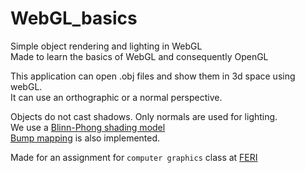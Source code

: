 # WebGL_basics
Simple object rendering and lighting in WebGL<br>
Made to learn the basics of WebGL and consequently OpenGL

This application can open .obj files and show them in 3d space using webGL.<br>
It can use an orthographic or a normal perspective.

Objects do not cast shadows. Only normals are used for lighting.<br>
We use a [Blinn-Phong shading model](https://en.wikipedia.org/wiki/Blinn%E2%80%93Phong_shading_model)
<br>
[Bump mapping](https://en.wikipedia.org/wiki/Bump_mapping) is also implemented.

Made for an assignment for `computer graphics` class at [FERI](https://feri.um.si/)

